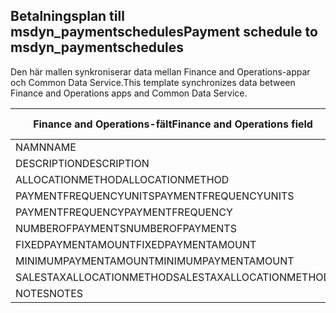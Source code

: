 ## <a name="payment-schedule-to-msdyn_paymentschedules"></a><span data-ttu-id="78a5f-101">Betalningsplan till msdyn_paymentschedules</span><span class="sxs-lookup"><span data-stu-id="78a5f-101">Payment schedule to msdyn_paymentschedules</span></span>

<span data-ttu-id="78a5f-102">Den här mallen synkroniserar data mellan Finance and Operations-appar och Common Data Service.</span><span class="sxs-lookup"><span data-stu-id="78a5f-102">This template synchronizes data between Finance and Operations apps and Common Data Service.</span></span>

<span data-ttu-id="78a5f-103">Finance and Operations-fält</span><span class="sxs-lookup"><span data-stu-id="78a5f-103">Finance and Operations field</span></span> | <span data-ttu-id="78a5f-104">Mappningstyp</span><span class="sxs-lookup"><span data-stu-id="78a5f-104">Map type</span></span> | <span data-ttu-id="78a5f-105">Övriga Dynamics 365-fält</span><span class="sxs-lookup"><span data-stu-id="78a5f-105">Other Dynamics 365 field</span></span> | <span data-ttu-id="78a5f-106">Standardvärde</span><span class="sxs-lookup"><span data-stu-id="78a5f-106">Default value</span></span>
---|---|---|---
<span data-ttu-id="78a5f-107">NAMN</span><span class="sxs-lookup"><span data-stu-id="78a5f-107">NAME</span></span> | = | <span data-ttu-id="78a5f-108">msdyn_name</span><span class="sxs-lookup"><span data-stu-id="78a5f-108">msdyn_name</span></span> | 
<span data-ttu-id="78a5f-109">DESCRIPTION</span><span class="sxs-lookup"><span data-stu-id="78a5f-109">DESCRIPTION</span></span> | = | <span data-ttu-id="78a5f-110">msdyn_description</span><span class="sxs-lookup"><span data-stu-id="78a5f-110">msdyn_description</span></span> | 
<span data-ttu-id="78a5f-111">ALLOCATIONMETHOD</span><span class="sxs-lookup"><span data-stu-id="78a5f-111">ALLOCATIONMETHOD</span></span> | >< | <span data-ttu-id="78a5f-112">msdyn_allocationmethod</span><span class="sxs-lookup"><span data-stu-id="78a5f-112">msdyn_allocationmethod</span></span> | 
<span data-ttu-id="78a5f-113">PAYMENTFREQUENCYUNITS</span><span class="sxs-lookup"><span data-stu-id="78a5f-113">PAYMENTFREQUENCYUNITS</span></span> | >< | <span data-ttu-id="78a5f-114">msdyn_paymentfrequencyunit</span><span class="sxs-lookup"><span data-stu-id="78a5f-114">msdyn_paymentfrequencyunit</span></span> | 
<span data-ttu-id="78a5f-115">PAYMENTFREQUENCY</span><span class="sxs-lookup"><span data-stu-id="78a5f-115">PAYMENTFREQUENCY</span></span> | = | <span data-ttu-id="78a5f-116">msdyn_paymentfrequency</span><span class="sxs-lookup"><span data-stu-id="78a5f-116">msdyn_paymentfrequency</span></span> | 
<span data-ttu-id="78a5f-117">NUMBEROFPAYMENTS</span><span class="sxs-lookup"><span data-stu-id="78a5f-117">NUMBEROFPAYMENTS</span></span> | = | <span data-ttu-id="78a5f-118">msdyn_numberofpayments</span><span class="sxs-lookup"><span data-stu-id="78a5f-118">msdyn_numberofpayments</span></span> | 
<span data-ttu-id="78a5f-119">FIXEDPAYMENTAMOUNT</span><span class="sxs-lookup"><span data-stu-id="78a5f-119">FIXEDPAYMENTAMOUNT</span></span> | = | <span data-ttu-id="78a5f-120">msdyn_fixedpaymentamount</span><span class="sxs-lookup"><span data-stu-id="78a5f-120">msdyn_fixedpaymentamount</span></span> | 
<span data-ttu-id="78a5f-121">MINIMUMPAYMENTAMOUNT</span><span class="sxs-lookup"><span data-stu-id="78a5f-121">MINIMUMPAYMENTAMOUNT</span></span> | = | <span data-ttu-id="78a5f-122">msdyn_minimumpaymentamount</span><span class="sxs-lookup"><span data-stu-id="78a5f-122">msdyn_minimumpaymentamount</span></span> | 
<span data-ttu-id="78a5f-123">SALESTAXALLOCATIONMETHOD</span><span class="sxs-lookup"><span data-stu-id="78a5f-123">SALESTAXALLOCATIONMETHOD</span></span> | >< | <span data-ttu-id="78a5f-124">msdyn_salestaxallocationmethod</span><span class="sxs-lookup"><span data-stu-id="78a5f-124">msdyn_salestaxallocationmethod</span></span> | 
<span data-ttu-id="78a5f-125">NOTES</span><span class="sxs-lookup"><span data-stu-id="78a5f-125">NOTES</span></span> | = | <span data-ttu-id="78a5f-126">msdyn_note</span><span class="sxs-lookup"><span data-stu-id="78a5f-126">msdyn_note</span></span> | 
